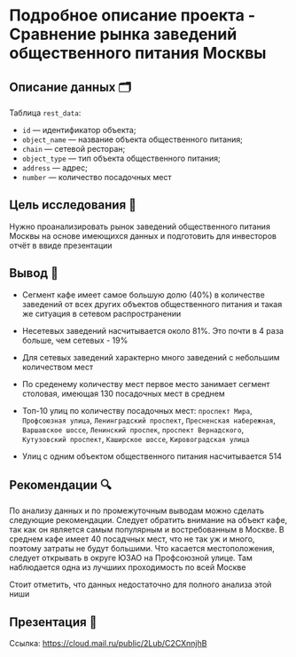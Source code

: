 # Подробное описание проекта - Сравнение рынка заведений общественного питания Москвы

## Описание данных 🗂

Таблица `rest_data`:
* `id` — идентификатор объекта;
* `object_name` — название объекта общественного питания;
* `chain` — сетевой ресторан;
* `object_type` — тип объекта общественного питания;
* `address` — адрес;
* `number` — количество посадочных мест

## Цель исследования 🎯

Нужно проанализировать рынок заведений общественного питания Москвы на основе имеющихся данных и подготовить для инвесторов отчёт в ввиде презентации

## Вывод 📝

* Сегмент кафе имеет самое большую долю (40%) в количестве заведений от всех других объектов общественного питания и такая же ситуация в сетевом распространении

* Несетевых заведений насчитывается около 81%. Это почти в 4 раза больше, чем сетевых - 19%

* Для сетевых заведений характерно много заведений c небольшим количеством мест

* По среденему количеству мест первое место занимает сегмент столовая, имеющая 130 посадочных мест в среднем

* Топ-10 улиц по количеству посадочных мест: `проспект Мира`, `Профсоюзная улица`, `Ленинградский проспект`, `Пресненская набережная`, `Варшавское шоссе`, `Ленинский проспек`, `проспект Вернадского`, `Кутузовский проспект`, `Каширское шоссе`, `Кировоградская улица` 

* Улиц с одним объектом общественного питания насчитывается 514 

## Рекомендации 🔍

По анализу данных и по промежуточным выводам можно сделать следующие рекомендации. Следует обратить внимание на объект кафе, так как он является самым популярным и востребованным в Москве. В среднем кафе имеет 40 посадчных мест, что не так уж и много, поэтому затраты не будут большими. Что касается местоположения, следует открывать в округе ЮЗАО на Профсоюзной улице. Там наблюдается одна из лучшиих проходимость по всей Москве

Стоит отметить, что данных недостаточно для полного анализа этой ниши

## Презентация 📕

Ссылка: https://cloud.mail.ru/public/2Lub/C2CXnnjhB

